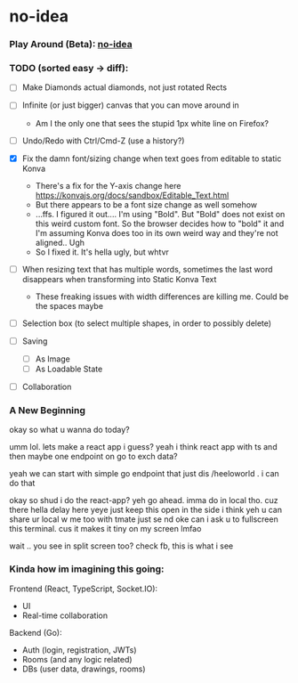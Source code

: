 # no-idea

### Play Around (Beta): <a href="https://verdant-scone-642f7d.netlify.app/" target="_blank">no-idea</a>

### TODO (sorted easy -> diff):
- [ ] Make Diamonds actual diamonds, not just rotated Rects
- [ ] Infinite (or just bigger) canvas that you can move around in
    - Am I the only one that sees the stupid 1px white line on Firefox?
- [ ] Undo/Redo with Ctrl/Cmd-Z (use a history?)
- [x] Fix the damn font/sizing change when text goes from editable to static Konva
    - There's a fix for the Y-axis change here https://konvajs.org/docs/sandbox/Editable_Text.html
    - But there appears to be a font size change as well somehow
    - ...ffs. I figured it out.... I'm using "Bold". But "Bold" does not exist on this weird custom font. So the browser decides how to "bold" it and I'm assuming Konva does too in its own weird way and they're not aligned.. Ugh
    - So I fixed it. It's hella ugly, but whtvr
- [ ] When resizing text that has multiple words, sometimes the last word disappears when transforming into Static Konva Text
    - These freaking issues with width differences are killing me. Could be the spaces maybe
- [ ] Selection box (to select multiple shapes, in order to possibly delete)
- [ ] Saving
    - [ ] As Image
    - [ ] As Loadable State
- [ ] Collaboration


### A New Beginning
okay so what u wanna do today?

umm lol. lets make a react app i guess? 
yeah i think react app with ts and then maybe one endpoint on go to exch data?

yeah we can start with simple go endpoint that just dis /heeloworld
. i can do that

okay so shud i do the react-app?
yeh go ahead. imma do in local tho. cuz there hella delay here
yeye
just keep this open in the side i think
yeh
u can share ur local w me too with tmate
just se
nd oke
can i ask u to fullscreen this terminal. cus it makes it tiny on my screen lmfao

wait .. you see in split screen too?
check fb, this is what i see

### Kinda how im imagining this going:

Frontend (React, TypeScript, Socket.IO):

- UI
- Real-time collaboration

Backend (Go):

- Auth (login, registration, JWTs)
- Rooms (and any logic related)
- DBs (user data, drawings, rooms)
